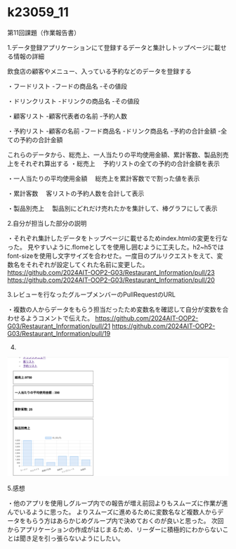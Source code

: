 # k23059_11
第11回課題（作業報告書）

1.データ登録アプリケーションにて登録するデータと集計しトップページに載せる情報の詳細

飲食店の顧客やメニュー、入っている予約などのデータを登録する

・フードリスト
 -フードの商品名
 -その値段

・ドリンクリスト
 -ドリンクの商品名
 -その値段

・顧客リスト
 -顧客代表者の名前
 -予約人数

・予約リスト
 -顧客の名前
 -フード商品名
 -ドリンク商品名
 -予約の合計金額
 -全ての予約の合計金額

これらのデータから、総売上、一人当たりの平均使用金額、累計客数、製品別売上をそれぞれ算出する
・総売上
　予約リストの全ての予約の合計金額を表示

・一人当たりの平均使用金額
　総売上を累計客数でで割った値を表示

・累計客数
　客リストの予約人数を合計して表示

・製品別売上
　製品別にどれだけ売れたかを集計して、棒グラフにして表示


2.自分が担当した部分の説明

・それぞれ集計したデータをトップページに載せるためindex.htmlの変更を行なった。
見やすいように.flomeとして<box>を使用し囲むように工夫した。h2~h5ではfont-sizeを使用し文字サイズを合わせた。一度目のプルリクエストをえて、変数名をそれぞれが設定してくれた名前に変更した。
https://github.com/2024AIT-OOP2-G03/Restaurant_Information/pull/23
https://github.com/2024AIT-OOP2-G03/Restaurant_Information/pull/20

3.レビューを行なったグループメンバーのPullRequestのURL

・複数の人からデータをもらう担当だったため変数名を確認して自分が変数を合わせるようコメントで伝えた。
https://github.com/2024AIT-OOP2-G03/Restaurant_Information/pull/21
https://github.com/2024AIT-OOP2-G03/Restaurant_Information/pull/19

4.
 ![](11.png) 
 
5.感想

・他のアプリを使用しグループ内での報告が増え前回よりもスムーズに作業が進んでいるように思った。
よりスムーズに進めるために変数名など複数人からデータをもらう方はあらかじめグループ内で決めておくのが良いと思った。
次回からアプリケーションの作成がはじまるため、リーダーに積極的にわからないことは聞き足を引っ張らないようにしたい。
